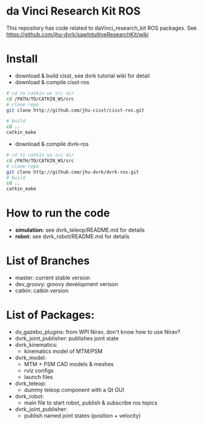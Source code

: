 da Vinci Research Kit ROS
====================
This repository has code related to daVinci\_research\_kit ROS packages.
See https://github.com/jhu-dvrk/sawIntuitiveResearchKit/wiki

# Install 
* download & build cisst, see dvrk tutorial wiki for detail 
* download & compile cisst-ros

```sh
# cd to catkin ws src dir
cd /PATH/TO/CATKIN_WS/src
# clone repo
git clone http://github.com/jhu-cisst/cisst-ros.git

# build 
cd ..
catkin_make
```
* download & compile dvrk-ros

```sh
# cd to catkin ws src dir
cd /PATH/TO/CATKIN_WS/src
# clone repo
git clone http://github.com/jhu-dvrk/dvrk-ros.git
# build 
cd ..
catkin_make
```

# How to run the code
* **simulation:** see dvrk_teleop/README.md for details
* **robot:** see dvrk_robot/README.md for details 

# List of Branches
* master: current stable version
* dev\_groovy: groovy development verison
* catkin: catkin version 

# List of Packages:
* dv\_gazebo\_plugins: from WPI Nirav, don't know how to use Nirav? 
* dvrk\_joint\_publisher: publishes joint state
* dvrk_kinematics:
  * kinematics model of MTM/PSM
* dvrk_model:
  * MTM + PSM CAD models & meshes
  * rviz configs
  * launch files
* dvrk_teleop:
  * dummy teleop component with a Qt GUI
* dvrk_robot: 
  * main file to start robot, publish & subscribe ros topics 
* dvrk\_joint\_publisher:
  * publish named joint states (position + velocity)
